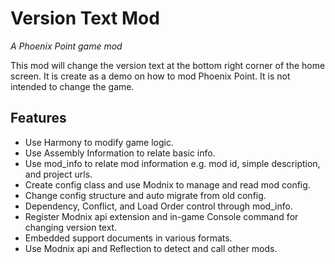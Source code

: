 # Version Text Mod
_A Phoenix Point game mod_

This mod will change the version text at the bottom right corner of the home screen.
It is create as a demo on how to mod Phoenix Point.  It is not intended to change the game.

## Features

* Use Harmony to modify game logic.
* Use Assembly Information to relate basic info.
* Use mod_info to relate mod information e.g. mod id, simple description, and project urls.
* Create config class and use Modnix to manage and read mod config.
* Change config structure and auto migrate from old config.
* Dependency, Conflict, and Load Order control through mod_info.
* Register Modnix api extension and in-game Console command for changing version text.
* Embedded support documents in various formats.
* Use Modnix api and Reflection to detect and call other mods.